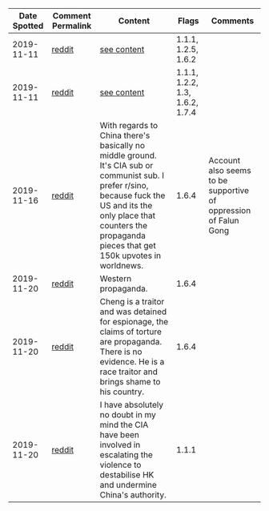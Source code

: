 | Date Spotted | Comment Permalink | Content | Flags | Comments |
|---|---|---| ---- | --- |
| 2019-11-11 |  [reddit](https://old.reddit.com/r/Documentaries/comments/dutlxz/our_world_inside_the_hong_kong_protests_2019_for/f79nh0t/) | [see content](content/f79nh0t.md) | 1.1.1, 1.2.5, 1.6.2 | |
| 2019-11-11 | [reddit](https://old.reddit.com/r/Documentaries/comments/dutlxz/our_world_inside_the_hong_kong_protests_2019_for/f79nk6z/) | [see content](content/f79nk6z.md) | 1.1.1, 1.2.2, 1.3, 1.6.2, 1.7.4  | |
| 2019-11-16 | [reddit](https://old.reddit.com/r/worldnews/comments/dwyqad/this_is_what_a_dictatorship_looks_like_bolivian/f7n01ha/) | With regards to China there's basically no middle ground. It's CIA sub or communist sub. I prefer r/sino, because fuck the US and its the only place that counters the propaganda pieces that get 150k upvotes in worldnews. | 1.6.4 | Account also seems to be supportive of oppression of Falun Gong |
| 2019-11-20 | [reddit](https://old.reddit.com/r/worldnews/comments/dz3xql/china_killing_prisoners_to_harvest_organs_for/f852tjd/) |Western propaganda. | 1.6.4 | |
| 2019-11-20 | [reddit](https://old.reddit.com/r/worldnews/comments/dyy413/simon_cheng_former_uk_consulate_worker_says_he/f848m9j/) | Cheng is a traitor and was detained for espionage, the claims of torture are propaganda. There is no evidence. He is a race traitor and brings shame to his country. | 1.6.4 |  |
| 2019-11-20 | [reddit](https://old.reddit.com/r/communism/comments/dusulz/hong_kong_protesters_pour_gasoline_on_a_man_who/f7dxkib/) | I have absolutely no doubt in my mind the CIA have been involved in escalating the violence to destabilise HK and undermine China's authority. | 1.1.1 | |
